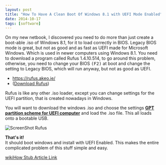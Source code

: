 ```yaml
---
layout: post
title: "How To Have A Clean Boot Of Windows 8.1 with UEFI Mode Enabled"
date: 2014-10-17
tags: [software]
---
```


On my new netbook, I discovered you need to do more than just create a boot-able .iso of Windows 8.1, for it to load correctly in BIOS.  Legacy BIOS mode is great, but not as good and as fast as UEFI made for Microsoft Windows. Which is used in newer computers using Windows 8.1.  You need to download a program called Rufus 1.4.10.514, to go around this problem, otherwise, you need to change your BIOS <kbd>(F2)</kbd> at boot and change the setting to Legacy BIOS, which will run anyway, but not as good as UEFI.

<!--more-->

* <a href="https://rufus.akeo.ie/" rel="nofollow" target="_blank" title="Rufus Website">https://rufus.akeo.ie/</a>
* (<a href="https://rufus.akeo.ie/downloads/rufus-2.17p.exe" rel="nofollow" target="_blank" title="Direct Download">Download Rufus</a>)

Rufus is like any other .iso loader, except you can change settings for the UEFI partition, that is created nowadays in Windows.

You will want to download the windows .iso and choose the settings **<u>GPT partition scheme for UEFI computer</u>** and load the .iso file. This all loads onto a bootable USB.


<img src="https://res.cloudinary.com/mbott1982/image/upload/v1510083618/BlogInnMin/posts/rufus/rufus-min.png" title="ScreenShot Rufus" caption="Rufus" />

**That's it!**<br />
It should boot windows and install with UEFI Enabled.  This makes the entire complicated problem of this stuff simple and easy.

<a href="https://www.wikihow.com/Have-a-Clean-Boot-of-Windows-8.1-with-UEFI-Mode-Enabled" target="_blank" rel="nofollow" title="Expired Same Article On wikiHow">wikiHow Stub Article Link</a>
